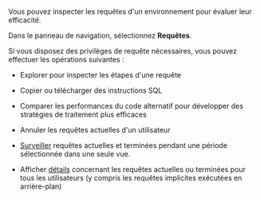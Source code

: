 Vous pouvez inspecter les requêtes d'un environnement pour évaluer leur efficacité.

Dans le panneau de navigation, sélectionnez **Requêtes**.

Si vous disposez des privilèges de requête nécessaires, vous pouvez effectuer les opérations suivantes :

-   Explorer pour inspecter les étapes d'une requête

-   Copier ou télécharger des instructions SQL

-   Comparer les performances du code alternatif pour développer des stratégies de traitement plus efficaces

-   Annuler les requêtes actuelles d'un utilisateur

-   [Surveiller](poc1712163264099.md) requêtes actuelles et terminées pendant une période sélectionnée dans une seule vue.

-   Afficher [détails](zvd1688067459510.md) concernant les requêtes actuelles ou terminées pour tous les utilisateurs (y compris les requêtes implicites exécutées en arrière-plan)
